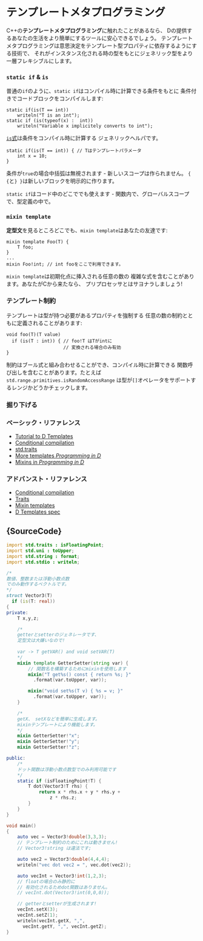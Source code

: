# テンプレートメタプログラミング

C++の**テンプレートメタプログラミング**に触れたことがあるなら、
Dの提供するあなたの生活をより簡単にするツールに安心できるでしょう。
テンプレートメタプログラミングは意思決定をテンプレート型プロパティに依存するようにする技術で、
それがインスタンス化される時の型をもとにジェネリック型をより一層フレキシブルにします。

### `static if` & `is`

普通の`if`のように、`static if`はコンパイル時に計算できる条件をもとに
条件付きでコードブロックをコンパイルします:

    static if(is(T == int))
        writeln("T is an int");
    static if (is(typeof(x) :  int))
        writeln("Variable x implicitely converts to int");

[`is`式](http://wiki.dlang.org/Is_expression)は条件をコンパイル時に計算する
ジェネリックヘルパです。

    static if(is(T == int)) { // Tはテンプレートパラメータ
        int x = 10;
    }

条件が`true`の場合中括弧は無視されます - 新しいスコープは作られません。
`{ {`と`} }`は新しいブロックを明示的に作ります。

`static if`はコード中のどこででも使えます - 関数内で、グローバルスコープで、型定義の中で。

### `mixin template`

**定型文**を見るところどこでも、`mixin template`はあなたの友達です:

    mixin template Foo(T) {
        T foo;
    }
    ...
    mixin Foo!int; // int fooをここで利用できます。

`mixin template`は初期化点に挿入される任意の数の
複雑な式を含むことがあります。あなたがCから来たなら、
プリプロセッサとはサヨナラしましょう!

### テンプレート制約

テンプレートは型が持つ必要があるプロパティを強制する
任意の数の制約とともに定義されることがあります:

    void foo(T)(T value)
      if (is(T : int)) { // foo!T はTがintに
                         // 変換される場合のみ有効
    }

制約はブール式と組み合わせることができ、コンパイル時に計算できる
関数呼び出しを含むことがあります。たとえば`std.range.primitives.isRandomAccessRange`
は型が`[]`オペレータをサポートするレンジかどうかチェックします。

### 掘り下げる

### ベーシック・リファレンス

- [Tutorial to D Templates](https://github.com/PhilippeSigaud/D-templates-tutorial)
- [Conditional compilation](http://ddili.org/ders/d.en/cond_comp.html)
- [std.traits](https://dlang.org/phobos/std_traits.html)
- [More templates  _Programming in D_](http://ddili.org/ders/d.en/templates_more.html)
- [Mixins in  _Programming in D_](http://ddili.org/ders/d.en/mixin.html)

### アドバンスト・リファレンス

- [Conditional compilation](https://dlang.org/spec/version.html)
- [Traits](https://dlang.org/spec/traits.html)
- [Mixin templates](https://dlang.org/spec/template-mixin.html)
- [D Templates spec](https://dlang.org/spec/template.html)

## {SourceCode}

```d
import std.traits : isFloatingPoint;
import std.uni : toUpper;
import std.string : format;
import std.stdio : writeln;

/*
数値、整数または浮動小数点数
でのみ動作するベクトルです。
*/
struct Vector3(T)
  if (is(T: real))
{
private:
    T x,y,z;

    /*
    getterとsetterのジェネレータです、
    定型文は大嫌いなので!
    
    var -> T getVAR() and void setVAR(T)
    */
    mixin template GetterSetter(string var) {
        // 関数名を構築するためにmixinを使用します
        mixin("T get%s() const { return %s; }"
          .format(var.toUpper, var));

        mixin("void set%s(T v) { %s = v; }"
          .format(var.toUpper, var));
    }

    /*
    getX、 setXなどを簡単に生成します。
    mixinテンプレートにより機能します。
    */
    mixin GetterSetter!"x";
    mixin GetterSetter!"y";
    mixin GetterSetter!"z";

public:
    /*
    ドット関数は浮動小数点数型でのみ利用可能です
    */
    static if (isFloatingPoint!T) {
        T dot(Vector3!T rhs) {
            return x * rhs.x + y * rhs.y +
                z * rhs.z;
        }
    }
}

void main()
{
    auto vec = Vector3!double(3,3,3);
    // テンプレート制約のためにこれは動きません!
    // Vector3!string は違法です;

    auto vec2 = Vector3!double(4,4,4);
    writeln("vec dot vec2 = ", vec.dot(vec2));

    auto vecInt = Vector3!int(1,2,3);
    // floatの場合のみ静的に
    // 有効化されるためdot関数はありません。
    // vecInt.dot(Vector3!int(0,0,0));

    // getterとsetterが生成されます!
    vecInt.setX(3);
    vecInt.setZ(1);
    writeln(vecInt.getX, ",",
      vecInt.getY, ",", vecInt.getZ);
}
```

